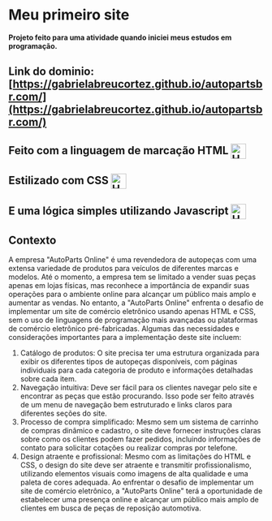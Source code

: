 
# Meu primeiro site
**Projeto feito para uma atividade quando iniciei meus estudos em programação.**

## Link do dominio: [https://gabrielabreucortez.github.io/autopartsbr.com/](https://gabrielabreucortez.github.io/autopartsbr.com/)

## Feito com a linguagem de marcação HTML <img align="center" alt="HTML" title="HTML" width="30px" style="padding-right: 10px;" src="https://cdn.jsdelivr.net/gh/devicons/devicon@latest/icons/html5/html5-original.svg"/>
## Estilizado com CSS <img align="center" alt="HTML" title="HTML" width="30px" style="padding-right: 10px;" src="https://cdn.jsdelivr.net/gh/devicons/devicon@latest/icons/css3/css3-original.svg"/>
## E uma lógica simples utilizando Javascript <img align="center" alt="HTML" title="HTML" width="30px" style="padding-right: 10px;" src="https://cdn.jsdelivr.net/gh/devicons/devicon@latest/icons/javascript/javascript-original.svg"/>
## Contexto
A empresa "AutoParts Online" é uma revendedora de autopeças com uma extensa variedade de produtos para veículos de diferentes marcas e modelos. Até o momento, a empresa tem se limitado a vender suas peças apenas em lojas físicas, mas reconhece a importância de expandir suas operações para o ambiente online para alcançar um público mais amplo e aumentar as vendas.
No entanto, a "AutoParts Online" enfrenta o desafio de implementar um site de comércio eletrônico usando apenas HTML e CSS, sem o uso de linguagens de programação mais avançadas ou plataformas de comércio eletrônico pré-fabricadas.
Algumas das necessidades e considerações importantes para a implementação deste site incluem:
1.    Catálogo de produtos: O site precisa ter uma estrutura organizada para exibir os diferentes tipos de autopeças disponíveis, com páginas individuais para cada categoria de produto e informações detalhadas sobre cada item.
2.    Navegação intuitiva: Deve ser fácil para os clientes navegar pelo site e encontrar as peças que estão procurando. Isso pode ser feito através de um menu de navegação bem estruturado e links claros para diferentes seções do site.
3.    Processo de compra simplificado: Mesmo sem um sistema de carrinho de compras dinâmico e cadastro, o site deve fornecer instruções claras sobre como os clientes podem fazer pedidos, incluindo informações de contato para solicitar cotações ou realizar compras por telefone.
4.    Design atraente e profissional: Mesmo com as limitações do HTML e CSS, o design do site deve ser atraente e transmitir profissionalismo, utilizando elementos visuais como imagens de alta qualidade e uma paleta de cores adequada.
Ao enfrentar o desafio de implementar um site de comércio eletrônico, a "AutoParts Online" terá a oportunidade de estabelecer uma presença online e alcançar um público mais amplo de clientes em busca de peças de reposição automotiva.

